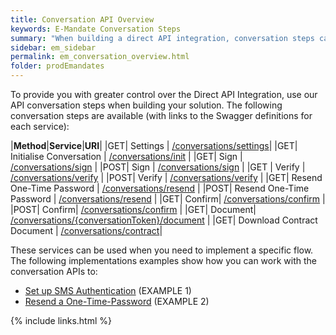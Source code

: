 ```yaml
---
title: Conversation API Overview
keywords: E-Mandate Conversation Steps
summary: "When building a direct API integration, conversation steps can be useful to allow you to further customise your integration"
sidebar: em_sidebar
permalink: em_conversation_overview.html
folder: prodEmandates
---
```


To provide you with greater control over the Direct API Integration, use our API conversation steps when building your solution.
The following conversation steps are available (with links to the Swagger definitions for each service):

|**Method**|**Service**|**URI**|
|<span class="label label-success">GET</span>| Settings | [/conversations/settings](https://sentenial.github.io/emandates-swagger/docs/redoc.html#operation/settingsGetUsingGET)|
|<span class="label label-success">GET</span>| Initialise Conversation | [/conversations/init](https://sentenial.github.io/emandates-swagger/docs/redoc.html#operation/initGetUsingGET) |
|<span class="label label-success">GET</span>| Sign | [/conversations/sign](https://sentenial.github.io/emandates-swagger/docs/redoc.html#operation/signMandateGetUsingGET) |
|<span class="label label-info">POST</span>| Sign | [/conversations/sign](https://sentenial.github.io/emandates-swagger/docs/redoc.html#operation/signMandatePostUsingPOST) |
|<span class="label label-success">GET</span> | Verify | [/conversations/verify](https://sentenial.github.io/emandates-swagger/docs/redoc.html#operation/verifyGetUsingGET) |
|<span class="label label-info">POST</span>| Verify |  [/conversations/verify](https://sentenial.github.io/emandates-swagger/docs/redoc.html#operation/verifyPostUsingPOST) |
|<span class="label label-success">GET</span>| Resend One-Time Password | [/conversations/resend](https://sentenial.github.io/emandates-swagger/docs/redoc.html#operation/resendOtpPostUsingGET) |
|<span class="label label-info">POST</span>| Resend One-Time Password | [/conversations/resend](https://sentenial.github.io/emandates-swagger/docs/redoc.html#operation/resendOtpPostUsingPOST) |
|<span class="label label-success">GET</span>| Confirm| [/conversations/confirm](https://sentenial.github.io/emandates-swagger/docs/redoc.html#operation/confirmMandateGetUsingGET) |
|<span class="label label-info">POST</span>| Confirm| [/conversations/confirm](https://sentenial.github.io/emandates-swagger/docs/redoc.html#operation/confirmMandatePostUsingPOST) |
|<span class="label label-success">GET</span>| Document| [/conversations/{conversationToken}/document](https://sentenial.github.io/emandates-swagger/docs/redoc.html#operation/generatePdfGetUsingGET) |
|<span class="label label-success">GET</span>| Download Contract Document | [/conversations/contract](https://sentenial.github.io/emandates-swagger/docs/redoc.html#operation/conversationContractGetUsingGET)|


These services can be used when you need to implement a specific flow. 
The following implementations examples show how you can work with the conversation APIs to:

* [Set up SMS Authentication](em_conversation_settings.html) (EXAMPLE 1)
* [Resend a One-Time-Password](em_conversation_resend_settings.html) (EXAMPLE 2)
<!--* Contract Signing-->


{% include links.html %}
